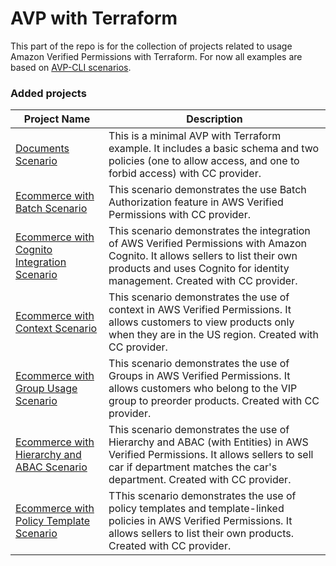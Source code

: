 # AVP with Terraform

This part of the repo is for the collection of projects related to usage Amazon Verified Permissions with Terraform. For now all examples are based on [AVP-CLI scenarios](https://github.com/Pigius/avp-cli/tree/main/scenarios).

### Added projects

| Project Name                                                                                           | Description                                                                                                                                                                                                  |
| ------------------------------------------------------------------------------------------------------ | ------------------------------------------------------------------------------------------------------------------------------------------------------------------------------------------------------------ |
| [Documents Scenario](/scenarios/documentsScenario/README.md)                                           | This is a minimal AVP with Terraform example. It includes a basic schema and two policies (one to allow access, and one to forbid access) with CC provider.                                                  |
| [Ecommerce with Batch Scenario](scenarios/ecommerceBatchScenario/README.md)                            | This scenario demonstrates the use Batch Authorization feature in AWS Verified Permissions with CC provider.                                                                                                 |
| [Ecommerce with Cognito Integration Scenario](scenarios/ecommerceCognitoIntegrationScenario/README.md) | This scenario demonstrates the integration of AWS Verified Permissions with Amazon Cognito. It allows sellers to list their own products and uses Cognito for identity management. Created with CC provider. |
| [Ecommerce with Context Scenario](scenarios/ecommerceContextScenario/README.md)                        | This scenario demonstrates the use of context in AWS Verified Permissions. It allows customers to view products only when they are in the US region. Created with CC provider.                               |
| [Ecommerce with Group Usage Scenario](scenarios/ecommerceGroupScenario/README.md)                      | This scenario demonstrates the use of Groups in AWS Verified Permissions. It allows customers who belong to the VIP group to preorder products. Created with CC provider.                                    |
| [Ecommerce with Hierarchy and ABAC Scenario](scenarios/ecommerceHierarchyAndAbacScenario/README.md)    | This scenario demonstrates the use of Hierarchy and ABAC (with Entities) in AWS Verified Permissions. It allows sellers to sell car if department matches the car's department. Created with CC provider.    |
| [Ecommerce with Policy Template Scenario](scenarios/ecommercePolicyTemplateScenario/README.md)         | TThis scenario demonstrates the use of policy templates and template-linked policies in AWS Verified Permissions. It allows sellers to list their own products. Created with CC provider.                    |
